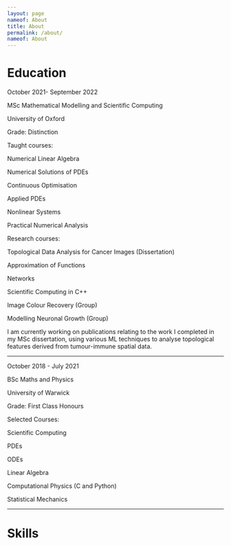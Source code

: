 ```yaml
---
layout: page
nameof: About
title: About
permalink: /about/
nameof: About
---
```

# Education

October 2021- September 2022

MSc Mathematical Modelling and Scientific Computing

University of Oxford

Grade: Distinction




Taught courses: 

Numerical Linear Algebra

Numerical Solutions of PDEs

Continuous Optimisation

Applied PDEs

Nonlinear Systems

Practical Numerical Analysis



Research courses:

Topological Data Analysis for Cancer Images (Dissertation)

Approximation of Functions

Networks

Scientific Computing in C++

Image Colour Recovery (Group)

Modelling Neuronal Growth (Group)



I am currently working on publications relating to the work I completed in my MSc dissertation, using various ML techniques to analyse topological features derived from tumour-immune spatial data. 

* * *

October 2018 - July 2021

BSc Maths and Physics

University of Warwick

Grade: First Class Honours



Selected Courses:

Scientific Computing 

PDEs 

ODEs 

Linear Algebra 

Computational Physics (C and Python)

Statistical Mechanics

* * *

# Skills
